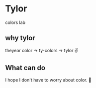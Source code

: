 # Tylor

colors lab

## why tylor

theyear color -> ty-colors -> tylor ✌️

## What can do

I hope I don't have to worry about color. 🤔
